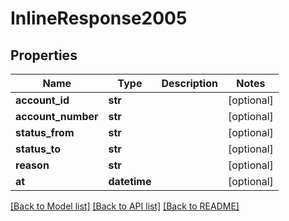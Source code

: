 # InlineResponse2005

## Properties
Name | Type | Description | Notes
------------ | ------------- | ------------- | -------------
**account_id** | **str** |  | [optional] 
**account_number** | **str** |  | [optional] 
**status_from** | **str** |  | [optional] 
**status_to** | **str** |  | [optional] 
**reason** | **str** |  | [optional] 
**at** | **datetime** |  | [optional] 

[[Back to Model list]](../README.md#documentation-for-models) [[Back to API list]](../README.md#documentation-for-api-endpoints) [[Back to README]](../README.md)

